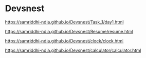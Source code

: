# Devsnest
https://samriddhi-ndia.github.io/Devsnest/Task_1/day1.html

https://samriddhi-ndia.github.io/Devsnest/Resume/resume.html

https://samriddhi-ndia.github.io/Devsnest/clock/clock.html

https://samriddhi-ndia.github.io/Devsnest/calculator/calculator.html
